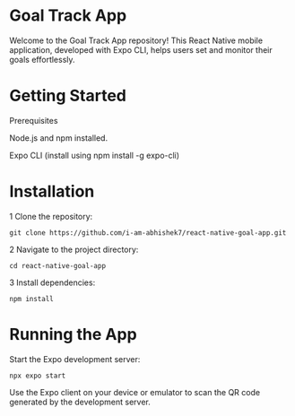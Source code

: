 
# Goal Track App

Welcome to the Goal Track App repository! This React Native mobile application, developed with Expo CLI, helps users set and monitor their goals effortlessly.

# Getting Started

Prerequisites

Node.js and npm installed.

Expo CLI (install using npm install -g expo-cli)

# Installation

1 Clone the repository:

```
git clone https://github.com/i-am-abhishek7/react-native-goal-app.git
```

2 Navigate to the project directory:

```
cd react-native-goal-app
```
3 Install dependencies:

```
npm install
```

# Running the App

Start the Expo development server:

```
npx expo start
```

Use the Expo client on your device or emulator to scan the QR code generated by the development server.



